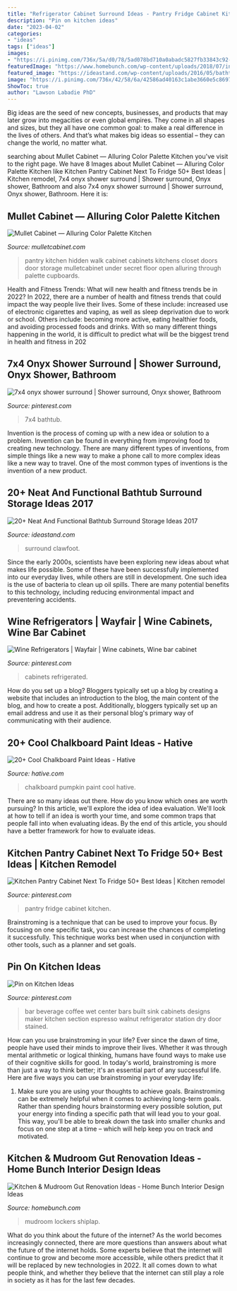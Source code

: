 ```yaml
---
title: "Refrigerator Cabinet Surround Ideas - Pantry Fridge Cabinet Kitchen"
description: "Pin on kitchen ideas"
date: "2023-04-02"
categories:
- "ideas"
tags: ["ideas"]
images:
- "https://i.pinimg.com/736x/5a/d0/78/5ad078bd710a0abadc5827fb33843c92--wine-glass-rack-wine-racks.jpg"
featuredImage: "https://www.homebunch.com/wp-content/uploads/2018/07/interior-design-ideas-Acquire_AuburndaleWellesley_164.jpg"
featured_image: "https://ideastand.com/wp-content/uploads/2016/05/bathtub-surround-storage/16-bathtub-surround-storage-ideas.jpg"
image: "https://i.pinimg.com/736x/42/58/6a/42586ad40163c1abe3660e5c86975b71.jpg"
ShowToc: true
author: "Lawson Labadie PhD"
---
```



Big ideas are the seed of new concepts, businesses, and products that may later grow into megacities or even global empires. They come in all shapes and sizes, but they all have one common goal: to make a real difference in the lives of others. And that’s what makes big ideas so essential – they can change the world, no matter what.

	

		
searching about Mullet Cabinet — Alluring Color Palette Kitchen you've visit to the right page. We have 8 Images about Mullet Cabinet — Alluring Color Palette Kitchen like Kitchen Pantry Cabinet Next To Fridge 50+ Best Ideas | Kitchen remodel, 7x4 onyx shower surround | Shower surround, Onyx shower, Bathroom and also 7x4 onyx shower surround | Shower surround, Onyx shower, Bathroom. Here it is:
		
    
## Mullet Cabinet — Alluring Color Palette Kitchen

<img loading=lazy src="https://mulletcabinet.com/media/WeaverColumbus11_288.jpg" onerror="this.onerror=null;this.src='https://tse1.mm.bing.net/th?id=OIP.1mTss0wGV8eBo5DQoPXjQwHaLp&amp;pid=15.1';" alt="Mullet Cabinet — Alluring Color Palette Kitchen">

_Source: mulletcabinet.com_

>pantry kitchen hidden walk cabinet cabinets kitchens closet doors door storage mulletcabinet under secret floor open alluring through palette cupboards. 

	

Health and Fitness Trends: What will new health and fitness trends be in 2022?
In 2022, there are a number of health and fitness trends that could impact the way people live their lives. Some of these include: increased use of electronic cigarettes and vaping, as well as sleep deprivation due to work or school. Others include: becoming more active, eating healthier foods, and avoiding processed foods and drinks. With so many different things happening in the world, it is difficult to predict what will be the biggest trend in health and fitness in 202
    
## 7x4 Onyx Shower Surround | Shower Surround, Onyx Shower, Bathroom

<img loading=lazy src="https://i.pinimg.com/736x/1f/70/ce/1f70ce9cea174adde406c25ccde6f210.jpg" onerror="this.onerror=null;this.src='https://tse4.mm.bing.net/th?id=OIP.J8p09diiPQZSotmHRDsm_AHaJ3&amp;pid=15.1';" alt="7x4 onyx shower surround | Shower surround, Onyx shower, Bathroom">

_Source: pinterest.com_

>7x4 bathtub. 

	

Invention is the process of coming up with a new idea or solution to a problem. Invention can be found in everything from improving food to creating new technology. There are many different types of inventions, from simple things like a new way to make a phone call to more complex ideas like a new way to travel. One of the most common types of inventions is the invention of a new product.

    
## 20+ Neat And Functional Bathtub Surround Storage Ideas 2017

<img loading=lazy src="https://ideastand.com/wp-content/uploads/2016/05/bathtub-surround-storage/16-bathtub-surround-storage-ideas.jpg" onerror="this.onerror=null;this.src='https://tse1.mm.bing.net/th?id=OIP.S9DnXU3D1vtJjFOO5WiEoQHaLH&amp;pid=15.1';" alt="20+ Neat And Functional Bathtub Surround Storage Ideas 2017">

_Source: ideastand.com_

>surround clawfoot. 

	

Since the early 2000s, scientists have been exploring new ideas about what makes life possible. Some of these have been successfully implemented into our everyday lives, while others are still in development. One such idea is the use of bacteria to clean up oil spills. There are many potential benefits to this technology, including reducing environmental impact and preventering accidents.

    
## Wine Refrigerators | Wayfair | Wine Cabinets, Wine Bar Cabinet

<img loading=lazy src="https://i.pinimg.com/736x/5a/d0/78/5ad078bd710a0abadc5827fb33843c92--wine-glass-rack-wine-racks.jpg" onerror="this.onerror=null;this.src='https://tse1.mm.bing.net/th?id=OIP.S6SuRCLPdLrpY5q_RL1sGAHaHa&amp;pid=15.1';" alt="Wine Refrigerators | Wayfair | Wine cabinets, Wine bar cabinet">

_Source: pinterest.com_

>cabinets refrigerated. 

	

How do you set up a blog?
Bloggers typically set up a blog by creating a website that includes an introduction to the blog, the main content of the blog, and how to create a post. Additionally, bloggers typically set up an email address and use it as their personal blog's primary way of communicating with their audience.

    
## 20+ Cool Chalkboard Paint Ideas - Hative

<img loading=lazy src="https://hative.com/wp-content/uploads/2014/09/chalkboard-paint-ideas/18-chalkboard-pumpkin.jpg" onerror="this.onerror=null;this.src='https://tse3.mm.bing.net/th?id=OIP.axOuEADYJKHjMTO_8IV9oAHaGg&amp;pid=15.1';" alt="20+ Cool Chalkboard Paint Ideas - Hative">

_Source: hative.com_

>chalkboard pumpkin paint cool hative. 

	

There are so many ideas out there. How do you know which ones are worth pursuing? In this article, we'll explore the idea of idea evaluation. We'll look at how to tell if an idea is worth your time, and some common traps that people fall into when evaluating ideas. By the end of this article, you should have a better framework for how to evaluate ideas.

    
## Kitchen Pantry Cabinet Next To Fridge 50+ Best Ideas | Kitchen Remodel

<img loading=lazy src="https://i.pinimg.com/736x/42/58/6a/42586ad40163c1abe3660e5c86975b71.jpg" onerror="this.onerror=null;this.src='https://tse2.mm.bing.net/th?id=OIP.iNqbqZJNxJxMGS-JJ-K9NAAAAA&amp;pid=15.1';" alt="Kitchen Pantry Cabinet Next To Fridge 50+ Best Ideas | Kitchen remodel">

_Source: pinterest.com_

>pantry fridge cabinet kitchen. 

	

Brainstroming is a technique that can be used to improve your focus. By focusing on one specific task, you can increase the chances of completing it successfully. This technique works best when used in conjunction with other tools, such as a planner and set goals.

    
## Pin On Kitchen Ideas

<img loading=lazy src="https://i.pinimg.com/736x/ca/b2/e0/cab2e08ffa8d716dd28ca3974a82bcd4--wet-bar-designs-beverage-bars.jpg" onerror="this.onerror=null;this.src='https://tse3.mm.bing.net/th?id=OIP.DFqWNTi6oZ5KrYV53Mk6IwHaJ3&amp;pid=15.1';" alt="Pin on Kitchen Ideas">

_Source: pinterest.com_

>bar beverage coffee wet center bars built sink cabinets designs maker kitchen section espresso walnut refrigerator station dry door stained. 

	

How can you use brainstroming in your life?
Ever since the dawn of time, people have used their minds to improve their lives. Whether it was through mental arithmetic or logical thinking, humans have found ways to make use of their cognitive skills for good. In today's world, brainstroming is more than just a way to think better; it's an essential part of any successful life. Here are five ways you can use brainstroming in your everyday life: 
1) Make sure you are using your thoughts to achieve goals. Brainstroming can be extremely helpful when it comes to achieving long-term goals. Rather than spending hours brainstorming every possible solution, put your energy into finding a specific path that will lead you to your goal. This way, you'll be able to break down the task into smaller chunks and focus on one step at a time – which will help keep you on track and motivated.

    
## Kitchen &amp; Mudroom Gut Renovation Ideas - Home Bunch Interior Design Ideas

<img loading=lazy src="https://www.homebunch.com/wp-content/uploads/2018/07/interior-design-ideas-Acquire_AuburndaleWellesley_164.jpg" onerror="this.onerror=null;this.src='https://tse1.mm.bing.net/th?id=OIP.xIf5MP2iEkhpK5zDSrdM-QHaLH&amp;pid=15.1';" alt="Kitchen &amp; Mudroom Gut Renovation Ideas - Home Bunch Interior Design Ideas">

_Source: homebunch.com_

>mudroom lockers shiplap. 

	

What do you think about the future of the internet?
As the world becomes increasingly connected, there are more questions than answers about what the future of the internet holds. Some experts believe that the internet will continue to grow and become more accessible, while others predict that it will be replaced by new technologies in 2022. It all comes down to what people think, and whether they believe that the internet can still play a role in society as it has for the last few decades.

